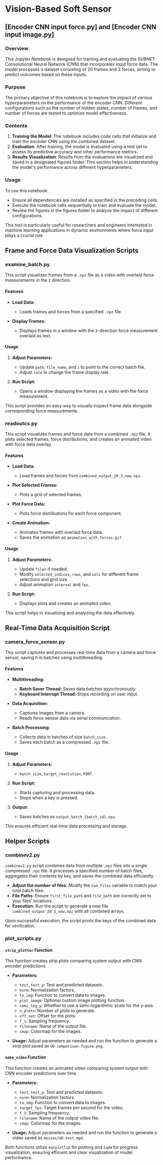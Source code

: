 # Vision-Based Soft Sensor
## [Encoder CNN input force.py] and [Encoder CNN input image.py]

### Overview
This Jupyter Notebook is designed for training and evaluating the SUBNET Convolutional Neural Network (CNN) that incorporates input force data. The model processes a dataset consisting of 20 frames and 3 forces, aiming to predict outcomes based on these inputs.

### Purpose
The primary objective of this notebook is to explore the impact of various hyperparameters on the performance of the encoder CNN. Different configurations such as the number of hidden states, number of frames, and number of forces are tested to optimize model effectiveness.

### Contents
1. **Training the Model**: The notebook includes code cells that initialize and train the encoder CNN using the combined dataset.
2. **Evaluation**: After training, the model is evaluated using a test set to assess its predictive accuracy and other performance metrics.
3. **Results Visualization**: Results from the evaluations are visualized and saved in a designated figures folder. This section helps in understanding the model's performance across different hyperparameters.

### Usage
To use this notebook:
- Ensure all dependencies are installed as specified in the preceding cells.
- Execute the notebook cells sequentially to train and evaluate the model.
- Review the figures in the figures folder to analyze the impact of different configurations.

This tool is particularly useful for researchers and engineers interested in machine learning applications in dynamic environments where force input plays a crucial role.


## Frame and Force Data Visualization Scripts
### examine_batch.py
This script visualizes frames from a `.npz` file as a video with overlaid force measurements in the z direction.

#### Features

- **Load Data:**
  - Loads frames and forces from a specified `.npz` file.

- **Display Frames:**
  - Displays frames in a window with the z-direction force measurement overlaid as text.

#### Usage

1. **Adjust Parameters:**
   - Update `path`, `file_name`, and `i` to point to the correct batch file.
   - Adjust `rate` to change the frame display rate.

2. **Run Script:**
   - Opens a window displaying the frames as a video with the force measurement.

This script provides an easy way to visually inspect frame data alongside corresponding force measurements.

### readoutcs.py

This script visualizes frames and force data from a combined `.npz` file. It plots selected frames, force distributions, and creates an animated video with force data overlay.

#### Features

- **Load Data:**
  - Load frames and forces from `combined_output_20_3_new.npz`.

- **Plot Selected Frames:**
  - Plots a grid of selected frames.

- **Plot Force Data:**
  - Plots force distributions for each force component.

- **Create Animation:**
  - Animates frames with overlaid force data.
  - Saves the animation as `animation_with_forces.gif`.

#### Usage

1. **Adjust Parameters:**
   - Update `filen` if needed.
   - Modify `selected_indices`, `rows`, and `cols` for different frame selections and grid size.
   - Adjust animation `interval` and `fps`.

2. **Run Script:**
   - Displays plots and creates an animated video.

This script helps in visualizing and analyzing the data effectively.

## Real-Time Data Acquisition Script
### camera_force_sensor.py
This script captures and processes real-time data from a camera and force sensor, saving it in batches using multithreading.

#### Features

- **Multithreading:** 
  - **Batch Saver Thread:** Saves data batches asynchronously.
  - **Keyboard Interrupt Thread:** Stops recording on user input.
  
- **Data Acquisition:**
  - Captures images from a camera.
  - Reads force sensor data via serial communication.

- **Batch Processing:** 
  - Collects data in batches of size `batch_size`.
  - Saves each batch as a compressed `.npz` file.

#### Usage

1. **Adjust Parameters:**
   - `batch_size`, `target_resolution`, `PORT`.

2. **Run Script:**
   - Starts capturing and processing data.
   - Stops when a key is pressed.

3. **Output:**
   - Saves batches as `output_batch_{batch_id}.npz`.

This ensures efficient real-time data processing and storage.

## Helper Scripts

### combinev2.py

`combinev2.py` script combines data from multiple `.npz` files into a single compressed `.npz` file. It processes a specified number of batch files, aggregates their contents by key, and saves the combined data efficiently.

- **Adjust the number of files**: Modify the `num_files` variable to match your total batch files.
- **File Paths**: Ensure `first_file_path` and `file_path` are correctly set to your files' locations.
- **Execution**: Run the script to generate a new file `combined_output_20_3_new.npz` with all combined arrays.

Upon successful execution, the script prints the keys of the combined data for verification.

### plot_scripts.py

#### `strip_plotter` Function

This function creates strip plots comparing system output with CNN encoder predictions.

- **Parameters:**
  - `test`, `test_p`: Test and predicted datasets.
  - `norm`: Normalization factors.
  - `to_img`: Function to convert data to images.
  - `plot_image`: Optional custom image plotting function.
  - `semi_log_y`: Whether to use a semi-logarithmic scale for the y-axis.
  - `n_plots`: Number of plots to generate.
  - `off_set`: Offset for the plots.
  - `f_s`: Sampling frequency.
  - `filename`: Name of the output file.
  - `cmap`: Colormap for the images.

- **Usage:** 
  Adjust parameters as needed and run the function to generate a strip plot saved as `UD-comparison-figure.png`.

#### `make_video` Function

This function creates an animated video comparing system output with CNN encoder predictions over time.

- **Parameters:**
  - `test`, `test_p`: Test and predicted datasets.
  - `norm`: Normalization factors.
  - `to_img`: Function to convert data to images.
  - `target_fps`: Target frames per second for the video.
  - `f_s`: Sampling frequency.
  - `filename`: Name of the output video file.
  - `cmap`: Colormap for the images.

- **Usage:** 
  Adjust parameters as needed and run the function to generate a video saved as `movies/UD-test.mp4`.

Both functions utilize `matplotlib` for plotting and `tqdm` for progress visualization, ensuring efficient and clear visualization of model performance.

